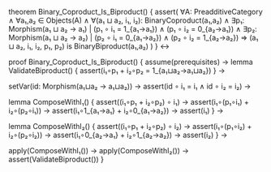 theorem Binary_Coproduct_Is_Biproduct() {
  assert(
    ∀A: PreadditiveCategory ∧
    ∀a₁,a₂ ∈ Objects(A) ∧
    ∀(a₁ ⊔ a₂, i₁, i₂): BinaryCoproduct(a₁,a₂) ∧
    ∃p₁: Morphism(a₁ ⊔ a₂ → a₁) | 
      (p₁ ∘ i₁ = 1_{a₁→a₁}) ∧ 
      (p₁ ∘ i₂ = 0_{a₂→a₁}) ∧
    ∃p₂: Morphism(a₁ ⊔ a₂ → a₂) |
      (p₂ ∘ i₁ = 0_{a₁→a₂}) ∧
      (p₂ ∘ i₂ = 1_{a₂→a₂}) 
    ⇒ (a₁ ⊔ a₂, i₁, i₂, p₁, p₂) is BinaryBiproduct(a₁,a₂)
  )
} ↔

proof Binary_Coproduct_Is_Biproduct() {
  assume(prerequisites) →
  lemma ValidateBiproduct() {
    assert(i₁∘p₁ + i₂∘p₂ = 1_{a₁⊔a₂→a₁⊔a₂})
  } →
  
  setVar(id: Morphism(a₁⊔a₂ → a₁⊔a₂)) →
  assert(id ∘ i₁ = i₁ ∧ id ∘ i₂ = i₂) →
  
  lemma ComposeWithI₁() {
    assert((i₁∘p₁ + i₂∘p₂) ∘ i₁) →
    assert(i₁∘(p₁∘i₁) + i₂∘(p₂∘i₁)) →
    assert(i₁∘1_{a₁→a₁} + i₂∘0_{a₁→a₂}) →
    assert(i₁)
  } →
  
  lemma ComposeWithI₂() {
    assert((i₁∘p₁ + i₂∘p₂) ∘ i₂) →
    assert(i₁∘(p₁∘i₂) + i₂∘(p₂∘i₂)) →
    assert(i₁∘0_{a₂→a₁} + i₂∘1_{a₂→a₂}) →
    assert(i₂)
  } →
  
  apply(ComposeWithI₁()) →
  apply(ComposeWithI₂()) →
  assert(ValidateBiproduct())
}